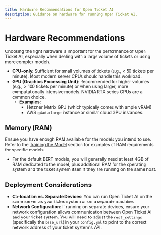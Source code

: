 ```yaml
---
title: Hardware Recommendations for Open Ticket AI
description: Guidance on hardware for running Open Ticket AI.
---
```


# Hardware Recommendations

Choosing the right hardware is important for the performance of Open Ticket AI, especially when dealing with a large volume of tickets or using more complex models.

*   **CPU-only**: Sufficient for small volumes of tickets (e.g., < 50 tickets per minute). Most modern server CPUs should handle this workload.
*   **GPU (Graphics Processing Unit)**: Recommended for higher volumes (e.g., > 100 tickets per minute) or when using larger, more computationally intensive models. NVIDIA RTX series GPUs are a common choice.
    *   **Examples**:
        *   Hetzner Matrix GPU (which typically comes with ample vRAM)
        *   AWS `g4ad.xlarge` instance or similar cloud GPU instances.

## Memory (RAM)

Ensure you have enough RAM available for the models you intend to use. Refer to the [Training the Model](./training-models.md#4-model-selection-hardware) section for examples of RAM requirements for specific models.

*   For the default BERT models, you will generally need at least 4GB of RAM dedicated to the model, plus additional RAM for the operating system and the ticket system itself if they are running on the same host.

## Deployment Considerations

*   **Co-location vs. Separate Devices**: You can run Open Ticket AI on the same server as your ticket system or on a separate machine.
*   **Network Configuration**: If running on separate devices, ensure your network configuration allows communication between Open Ticket AI and your ticket system. You will need to adjust the `rest_settings` (specifically the `base_url`) in your `config.yml` to point to the correct network address of your ticket system's API.
